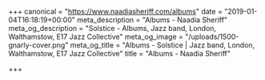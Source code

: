 +++
canonical = "https://www.naadiasheriff.com/albums"
date = "2019-01-04T16:18:19+00:00"
meta_description = "Albums - Naadia Sheriff"
meta_og_description = "Solstice - Albums, Jazz band, London, Walthamstow, E17 Jazz Collective"
meta_og_image = "/uploads/1500-gnarly-cover.png"
meta_og_title = "Albums - Solstice | Jazz band, London, Walthamstow, E17 Jazz Collective"
title = "Albums - Naadia Sheriff"

+++
